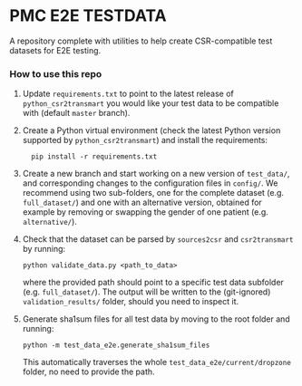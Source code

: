 # PMC E2E TESTDATA

A repository complete with utilities to help create CSR-compatible test datasets for E2E testing.


### How to use this repo

1. Update `requirements.txt` to point to the latest release of `python_csr2transmart` you would 
   like your test data to be compatible with (default `master` branch).


2. Create a Python virtual environment (check the latest Python version supported by 
   `python_csr2transmart`) and install the requirements:
    ```
      pip install -r requirements.txt
    ```


3. Create a new branch and start working on a new version of `test_data/`, and corresponding 
   changes to the configuration files in `config/`. We recommend using two sub-folders, one for the 
   complete dataset (e.g. `full_dataset/`) and one with an alternative version, obtained for 
   example by removing or swapping the gender of one patient (e.g. `alternative/`).


4. Check that the dataset can be parsed by `sources2csr` and `csr2transmart` by running:
   ```
   python validate_data.py <path_to_data>
   ```
   where the provided path should point to a specific test data subfolder (e.g. `full_dataset/`).
   The output will be written to the (git-ignored) `validation_results/` folder, should you need 
   to inspect it.


5. Generate sha1sum files for all test data by moving to the root folder and running:
   ```
   python -m test_data_e2e.generate_sha1sum_files
   ```
   This automatically traverses the whole `test_data_e2e/current/dropzone` folder, no need to 
   provide the path.
